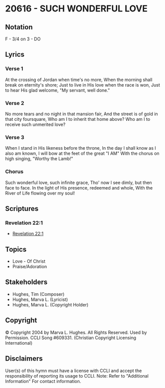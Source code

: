# 20616 - SUCH WONDERFUL LOVE

## Notation

F - 3/4 on 3 - DO

## Lyrics

### Verse 1

At the crossing of Jordan when time's no more, When the morning shall break on eternity's shore; Just to live in His love when the race is won, Just to hear His glad welcome, "My servant, well done."

### Verse 2

No more tears and no night in that mansion fair, And the street is of gold in that city foursquare, Who am I to inherit that home above? Who am I to receive such unmerited love?

### Verse 3

When I stand in His likeness before the throne, In the day I shall know as I also am known, I will bow at the feet of the great "I AM" With the chorus on high singing, "Worthy the Lamb!"

### Chorus

Such wonderful love, such infinite grace, Tho' now I see dimly, but then face to face. In the light of His presence, redeemed and whole, With the River of Life flowing over my soul!


## Scriptures

### Revelation 22:1

- [Revelation 22:1](https://www.biblegateway.com/passage/?search=Revelation%2022%3A1)


## Topics

- Love - Of Christ
- Praise/Adoration

## Stakeholders

- Hughes, Tim (Composer)
- Hughes, Marva L. (Lyricist)
- Hughes, Marva L. (Copyright Holder)

## Copyright

© Copyright 2004 by Marva L. Hughes. All Rights Reserved. Used by Permission. CCLI Song #609331.
(Christian Copyright Licensing International)

## Disclaimers

User(s) of this hymn must have a license with CCLI and accept the responsibility of reporting its usage to CCLI.
Note: Refer to "Additional Information" For contact information.

